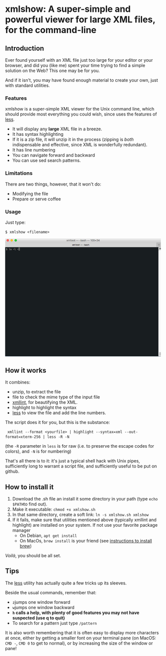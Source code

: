# xmlshow: A super-simple and powerful viewer for large XML files, for the command-line

## Introduction

Ever found yourself with an XML file just too large for your editor or your browser, and did you (like me) spent your time trying to find a simple solution on the Web? This one may be for you.

And if it isn't, you may have found enough material to create your own, just with standard utilities.

### Features
xmlshow is a super-simple XML viewer for the Unix command line, which should provide most everything you could wish,
since uses the features of [less](https://ss64.com/bash/less.html).

  - It will display any **large** XML file in a breeze.
  - It has syntax highlighting
  - If it is a zip file, it will unzip it in the process (zipping is *both* indispensable and effective, 
    since XML is wonderfully redundant).
  - It has line numbering
  - You can navigate forward and backward
  - You can use sed search patterns.

### Limitations
There are two things, however, that it won't do:
  - Modifying the file
  - Prepare or serve coffee

### Usage
Just type:

    $ xmlshow <filename>
    
<img src="Demo.gif" />
    
## How it works
It combines:

  - unzip, to extract the file
  - file to check the mime type of the input file
  - [xmllint](http://xmlsoft.org/xmllint.html), for beautifying the XML.
  - highlight to highlight the syntax
  - [less](https://ss64.com/bash/less.html) to view the file and add the line numbers.
  
 The script does it for you, but this is the substance:
 
     xmllint --format <yourfile> | highlight --syntax=xml --out-format=xterm-256 | less -R -N
     
 (the `-R` parameter in `less` is for raw (i.e. to preserve the escape codes for colors), and `-N` is for numbering)
    
That's all there is to it: it's just a typical shell hack with Unix pipes, sufficiently long to warrant a script file, and sufficiently useful to be put on github.

## How to install it

  1. Download the .sh file an install it some directory in your path (type `echo $PATH`to find out).
  2. Make it executable: `chmod +x xmlshow.sh`
  2. In that same directory, create a soft link: `ln -s xmlshow.sh xmlshow`
  3. If it fails, make sure that utilities mentioned above (typically xmllint and highlight) are installed on your system. If not use your favorite package manager
     - On Debian, `apt get install`
     - On MacOs, `brew install` is your friend (see [instructions to install brew](https://brew.sh/))

*Voilà*, you should be all set.
 
## Tips

The [less](https://ss64.com/bash/less.html) utility has actually quite a few tricks up its sleeves.

Beside the usual commands, remember that:

 - `z`jumps one window forward
 - `w`jumps one window backward
 - **`h` calls a help, with plenty of good features you may not have suspected (use q to quit)**
 - To search for a pattern just type `/pattern`

It is also worth remembering that it is often easy to display more characters at once, either by getting a smaller font on your terminal pane (on MacOS: `CMD -`, `CMD 0` to get to normal), or by increasing the size of the window or pane!
